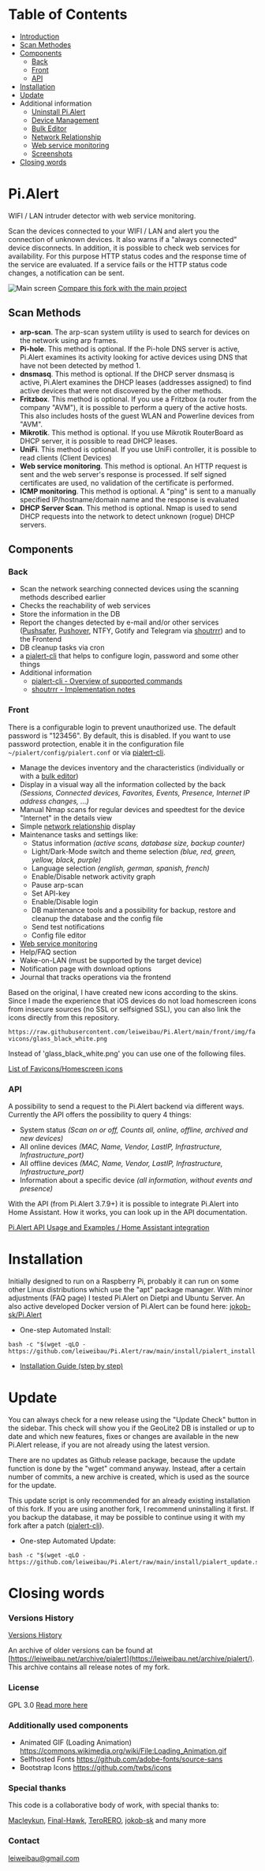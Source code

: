 # Table of Contents

* [Introduction](#pialert)
* [Scan Methodes](#scan-methods)
* [Components](#components)
  * [Back](#back)
  * [Front](#front)
  * [API](#api)
* [Installation](#installation)
* [Update](#update)
* Additional information
  * [Uninstall Pi.Alert](docs/UNINSTALL.md)
  * [Device Management](docs/DEVICE_MANAGEMENT.md)
  * [Bulk Editor](docs/BULKEDITOR.md)
  * [Network Relationship](docs/NETWORK_RELATIONSHIP.md)
  * [Web service monitoring](docs/WEBSERVICES.md)
  * [Screenshots](docs/SCREENSHOTS.md)
* [Closing words](#closing-words)


# Pi.Alert
<!--- --------------------------------------------------------------------- --->

WIFI / LAN intruder detector with web service monitoring.

Scan the devices connected to your WIFI / LAN and alert you the connection of
unknown devices. It also warns if a "always connected" device disconnects. In addition, it is 
possible to check web services for availability. For this purpose HTTP status codes and the 
response time of the service are evaluated. If a service fails or the HTTP status code changes, 
a notification can be sent.

![Main screen][main]
[Compare this fork with the main project](docs/VERSIONCOMPARE.md)

## Scan Methods

  - **arp-scan**. The arp-scan system utility is used to search
        for devices on the network using arp frames.
  - **Pi-hole**. This method is optional. If the Pi-hole DNS server is active, Pi.Alert examines its
        activity looking for active devices using DNS that have not been
        detected by method 1.
  - **dnsmasq**. This method is optional. If the DHCP server dnsmasq is active, Pi.Alert
        examines the DHCP leases (addresses assigned) to find active devices
        that were not discovered by the other methods.
  - **Fritzbox**. This method is optional. If you use a Fritzbox (a router from the company "AVM"), 
        it is possible to perform a query of the active hosts. This also 
        includes hosts of the guest WLAN and Powerline devices from "AVM".
  - **Mikrotik**. This method is optional. If you use Mikrotik RouterBoard as DHCP server,
        it is possible to read DHCP leases.
  - **UniFi**. This method is optional. If you use UniFi controller,
        it is possible to read clients (Client Devices)
  - **Web service monitoring**. This method is optional. An HTTP request is 
        sent and the web server's response is processed. If self signed 
        certificates are used, no validation of the certificate is performed.
  - **ICMP monitoring**. This method is optional. A "ping" is sent to a manually specified
        IP/hostname/domain name and the response is evaluated
  - **DHCP Server Scan**. This method is optional. Nmap is used to send DHCP 
        requests into the network to detect unknown (rogue) DHCP servers.

## Components

### Back

  - Scan the network searching connected devices using the scanning methods described earlier
  - Checks the reachability of web services
  - Store the information in the DB
  - Report the changes detected by e-mail and/or other services ([Pushsafer](https://www.pushsafer.com/), [Pushover](https://pushover.net/), NTFY, Gotify and Telegram via [shoutrrr](https://github.com/containrrr/shoutrrr/)) and to the Frontend
  - DB cleanup tasks via cron
  - a [pialert-cli](docs/PIALERTCLI.md) that helps to configure login, password and some other things
  - Additional information
    - [pialert-cli - Overview of supported commands](docs/PIALERTCLI.md)
    - [shoutrrr - Implementation notes](docs/SHOUTRRR.md)

### Front

There is a configurable login to prevent unauthorized use. The default password is "123456". By default, this is disabled. If you want to use password protection, enable it in the configuration file `~/pialert/config/pialert.conf` or via [pialert-cli](docs/PIALERTCLI.md).
  - Manage the devices inventory and the characteristics (individually or with a [bulk editor](docs/BULKEDITOR.md))
  - Display in a visual way all the information collected by the back *(Sessions, Connected devices, Favorites, Events, Presence, Internet IP address changes, ...)*
  - Manual Nmap scans for regular devices and speedtest for the device "Internet" in the details view
  - Simple [network relationship](docs/NETWORK_RELATIONSHIP.md) display
  - Maintenance tasks and settings like:
    - Status information *(active scans, database size, backup counter)*
    - Light/Dark-Mode switch and theme selection *(blue, red, green, yellow, black, purple)*
    - Language selection *(english, german, spanish, french)*
    - Enable/Disable network activity graph 
    - Pause arp-scan
    - Set API-key
    - Enable/Disable login
    - DB maintenance tools and a possibility for backup, restore and cleanup the database and the config file
    - Send test notifications
    - Config file editor
  - [Web service monitoring](docs/WEBSERVICES.md)
  - Help/FAQ section
  - Wake-on-LAN (must be supported by the target device)
  - Notification page with download options
  - Journal that tracks operations via the frontend

Based on the original, I have created new icons according to the skins. Since I made the experience that iOS devices do not load homescreen icons from insecure sources (no SSL or selfsigned SSL), you can also link the icons directly from this repository.

```https://raw.githubusercontent.com/leiweibau/Pi.Alert/main/front/img/favicons/glass_black_white.png```

Instead of 'glass_black_white.png' you can use one of the following files.

[List of Favicons/Homescreen icons](docs/ICONS.md)

### API

A possibility to send a request to the Pi.Alert backend via different ways. Currently the API offers the possibility to query 4 things:
  - System status *(Scan on or off, Counts all, online, offline, archived and new devices)*
  - All online devices *(MAC, Name, Vendor, LastIP, Infrastructure, Infrastructure_port)*
  - All offline devices *(MAC, Name, Vendor, LastIP, Infrastructure, Infrastructure_port)*
  - Information about a specific device *(all information, without events and presence)*

With the API (from Pi.Alert 3.7.9+) it is possible to integrate Pi.Alert into Home Assistant. How it works, you can look up in the API documentation.

[Pi.Alert API Usage and Examples / Home Assistant integration](docs/API-USAGE.md)

# Installation
<!--- --------------------------------------------------------------------- --->
Initially designed to run on a Raspberry Pi, probably it can run on some other
Linux distributions which use the "apt" package manager. With minor adjustments (FAQ page) I tested Pi.Alert on Dietpi and Ubuntu Server. 
An also active developed Docker version of Pi.Alert can be found here: [jokob-sk/Pi.Alert](https://github.com/jokob-sk/Pi.Alert)

- One-step Automated Install:
```
bash -c "$(wget -qLO - https://github.com/leiweibau/Pi.Alert/raw/main/install/pialert_install.sh)"
``` 


- [Installation Guide (step by step)](docs/INSTALL.md)

# Update
<!--- --------------------------------------------------------------------- --->
You can always check for a new release using the "Update Check" button in the sidebar. This check will show you if the GeoLite2 DB is 
installed or up to date and which new features, fixes or changes are available in the new Pi.Alert release, if you are not already using the latest version.

There are no updates as Github release package, because the update function is done by the "wget" command anyway. Instead, after a certain number of commits, 
a new archive is created, which is used as the source for the update.

This update script is only recommended for an already existing installation of this fork. If you are using another fork, 
I recommend uninstalling it first. If you backup the database, it may be possible to continue using it with my fork after a patch ([pialert-cli](docs/PIALERTCLI.md)).

- One-step Automated Update:
```
bash -c "$(wget -qLO - https://github.com/leiweibau/Pi.Alert/raw/main/install/pialert_update.sh)"
```

# Closing words
<!--- --------------------------------------------------------------------- --->

### Versions History
  [Versions History](docs/VERSIONS_HISTORY.md)
  
  An archive of older versions can be found at [https://leiweibau.net/archive/pialert](https://leiweibau.net/archive/pialert/). This archive contains all release notes of my fork.

### License
  GPL 3.0
  [Read more here](LICENSE.txt)

### Additionally used components
  - Animated GIF (Loading Animation) https://commons.wikimedia.org/wiki/File:Loading_Animation.gif
  - Selfhosted Fonts https://github.com/adobe-fonts/source-sans
  - Bootstrap Icons https://github.com/twbs/icons

### Special thanks

  This code is a collaborative body of work, with special thanks to:

[Macleykun](https://github.com/Macleykun), [Final-Hawk](https://github.com/Final-Hawk), [TeroRERO](https://github.com/terorero), [jokob-sk](https://github.com/jokob-sk/Pi.Alert) and many more

### Contact

  leiweibau@gmail.com

<!--- --------------------------------------------------------------------- --->
[main]:    ./docs/img/screen_main.png          "Main screen"

